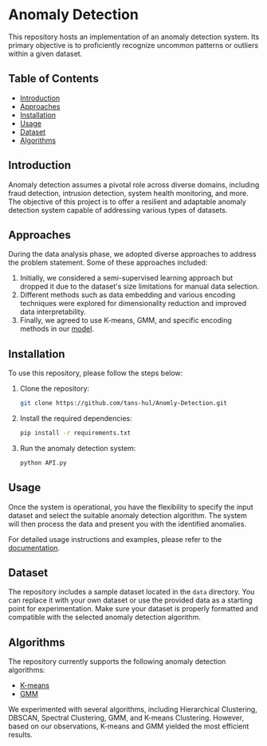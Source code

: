 # Anomaly Detection

This repository hosts an implementation of an anomaly detection system. Its primary objective is to proficiently recognize uncommon patterns or outliers within a given dataset.

## Table of Contents

- [Introduction](#introduction)
- [Approaches](#approaches)
- [Installation](#installation)
- [Usage](#usage)
- [Dataset](#dataset)
- [Algorithms](#algorithms)

## Introduction

Anomaly detection assumes a pivotal role across diverse domains, including fraud detection, intrusion detection, system health monitoring, and more. The objective of this project is to offer a resilient and adaptable anomaly detection system capable of addressing various types of datasets.
 
## Approaches
During the data analysis phase, we adopted diverse approaches to address the problem statement. Some of these approaches included:
1. Initially, we considered a semi-supervised learning approach but dropped it due to the dataset's size limitations for manual data selection.
2. Different methods such as data embedding and various encoding techniques were explored for dimensionality reduction and improved data interpretability.
3. Finally, we agreed to use K-means, GMM, and specific encoding methods in our [model](https://github.com/tans-hul/Anomly-Detection/blob/main/Model%20Creation%20(10%20lakh)%20(test).ipynb).

## Installation

To use this repository, please follow the steps below:

1. Clone the repository:

   ```bash
   git clone https://github.com/tans-hul/Anomly-Detection.git
   ```

2. Install the required dependencies:

   ```bash
   pip install -r requirements.txt
   ```

3. Run the anomaly detection system:

   ```bash
   python API.py
   ```

## Usage

Once the system is operational, you have the flexibility to specify the input dataset and select the suitable anomaly detection algorithm. The system will then process the data and present you with the identified anomalies.

For detailed usage instructions and examples, please refer to the [documentation](#).

## Dataset

The repository includes a sample dataset located in the `data` directory. You can replace it with your own dataset or use the provided data as a starting point for experimentation. Make sure your dataset is properly formatted and compatible with the selected anomaly detection algorithm.

## Algorithms

The repository currently supports the following anomaly detection algorithms:

- [K-means](https://en.wikipedia.org/wiki/K-means_clustering)
- [GMM](https://en.wikipedia.org/wiki/Mixture_model)

We experimented with several algorithms, including Hierarchical Clustering, DBSCAN, Spectral Clustering, GMM, and K-means Clustering. However, based on our observations, K-means and GMM yielded the most efficient results.

